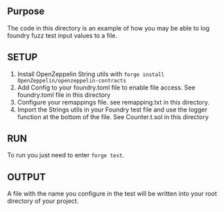 ## Purpose
The code in this directory is an example of how you may be able to log foundry fuzz test input values to a file.

## SETUP
1. Install OpenZeppelin String utils with `forge install OpenZeppelin/openzeppelin-contracts`
2. Add Config to your foundry.toml file to enable file access. See foundry.toml file in this directory
3. Configure your remappings file. see remapping.txt in this directory.
4. Import the Strings utils in your Foundry test file and use the logger function at the bottom of the file. See Counter.t.sol in this directory

## RUN
To run you just need to enter `forge test`.

## OUTPUT
A file with the name you configure in the test will be written into your root directory of your project.
